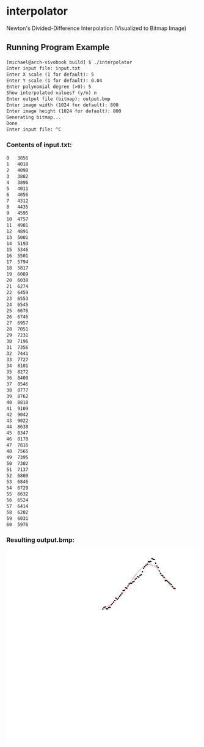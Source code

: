 # interpolator
Newton's Divided-Difference Interpolation (Visualized to Bitmap Image)

## Running Program Example
```
[michael@arch-vivobook build] $ ./interpolator
Enter input file: input.txt
Enter X scale (1 for default): 5
Enter Y scale (1 for default): 0.04
Enter polynomial degree (>0): 5
Show interpolated values? (y/n) n
Enter output file (bitmap): output.bmp
Enter image width (1024 for default): 800
Enter image height (1024 for default): 800
Generating bitmap...
Done
Enter input file: ^C
```

### Contents of input.txt:
```
0	3856
1	4018
2	4090
3	3882
4	3896
5	4011
6	4056
7	4312
8	4435
9	4595
10	4757
11	4981
12	4891
13	5001
14	5193
15	5346
16	5501
17	5794
18	5817
19	6089
20	6038
21	6274
22	6459
23	6553
24	6545
25	6676
26	6746
27	6957
28	7051
29	7231
30	7196
31	7356
32	7441
33	7727
34	8101
35	8272
36	8408
37	8546
38	8777
39	8762
40	8818
41	9109
42	9042
43	9022
44	8638
45	8347
46	8178
47	7816
48	7565
49	7395
50	7302
51	7137
52	6800
53	6846
54	6729
55	6632
56	6524
57	6414
58	6202
59	6031
60	5976
```

### Resulting output.bmp:
![Output Example](https://github.com/michaelrk02/interpolator/raw/master/docs/sample-output.jpg)
